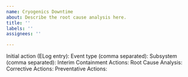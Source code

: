 ```yaml
---
name: Cryogenics Downtime
about: Describe the root cause analysis here.
title: ''
labels: ''
assignees: ''

---
```


Initial action (ELog entry):
Event type (comma separated):
Subsystem (comma separated):
Interim Containment Actions:
Root Cause Analysis:
Corrective Actions:
Preventative Actions:
